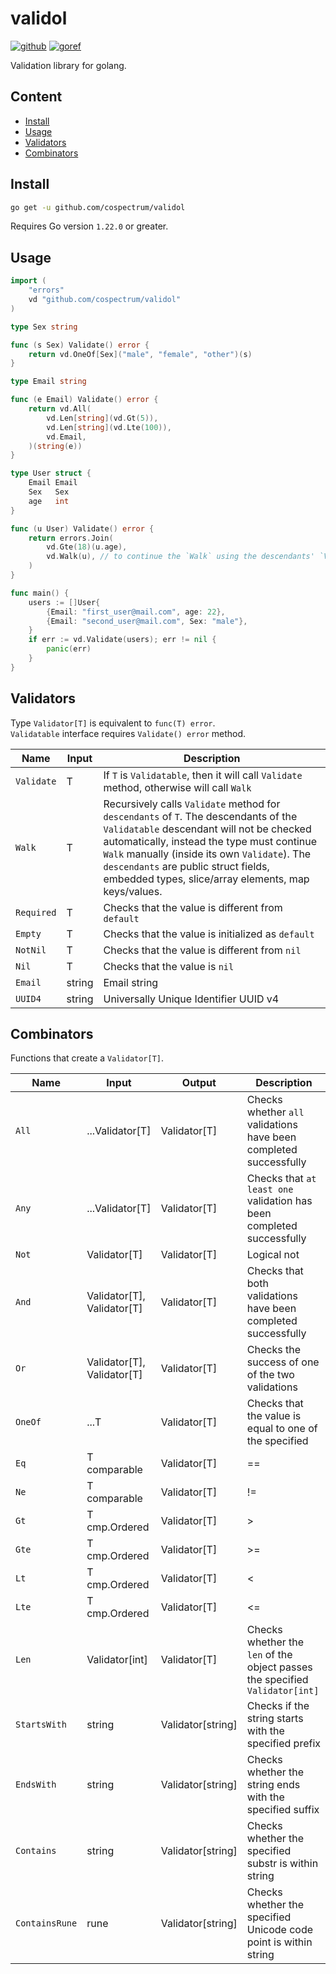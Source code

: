 # validol
[![github]](https://github.com/cospectrum/validol)
[![goref]](https://pkg.go.dev/github.com/cospectrum/validol)

[github]: https://img.shields.io/badge/github-cospectrum/validol-8da0cb?logo=github
[goref]: https://pkg.go.dev/badge/github.com/cospectrum/validol

Validation library for golang.

## Content
- [Install](#install)
- [Usage](#usage)
- [Validators](#validators)
- [Combinators](#combinators)

## Install
```sh
go get -u github.com/cospectrum/validol
```
Requires Go version `1.22.0` or greater.

## Usage

```go
import (
	"errors"
	vd "github.com/cospectrum/validol"
)

type Sex string

func (s Sex) Validate() error {
	return vd.OneOf[Sex]("male", "female", "other")(s)
}

type Email string

func (e Email) Validate() error {
	return vd.All(
		vd.Len[string](vd.Gt(5)),
		vd.Len[string](vd.Lte(100)),
		vd.Email,
	)(string(e))
}

type User struct {
	Email Email
	Sex   Sex
	age   int
}

func (u User) Validate() error {
	return errors.Join(
		vd.Gte(18)(u.age),
		vd.Walk(u), // to continue the `Walk` using the descendants' `Validate` methods
	)
}

func main() {
	users := []User{
		{Email: "first_user@mail.com", age: 22},
		{Email: "second_user@mail.com", Sex: "male"},
	}
	if err := vd.Validate(users); err != nil {
		panic(err)
	}
}
```

## Validators
Type `Validator[T]` is equivalent to `func(T) error`. \
`Validatable` interface requires `Validate() error` method.

| Name | Input | Description |
| - | - | - |
| `Validate` | T | If `T` is `Validatable`, then it will call `Validate` method, otherwise will call `Walk` |
| `Walk` | T | Recursively calls `Validate` method for `descendants` of `T`. The descendants of the `Validatable` descendant will not be checked automatically, instead the type must continue `Walk` manually (inside its own `Validate`). The `descendants` are public struct fields, embedded types, slice/array elements, map keys/values. |
| `Required` | T | Checks that the value is different from `default` |
| `Empty` | T | Checks that the value is initialized as `default` |
| `NotNil` | T | Checks that the value is different from `nil` |
| `Nil` | T | Checks that the value is `nil` |
| `Email` | string | Email string |
| `UUID4` | string | Universally Unique Identifier UUID v4 |

## Combinators
Functions that create a `Validator[T]`.

| Name | Input | Output | Description |
| - | - | - | - |
| `All` | ...Validator[T] | Validator[T] | Checks whether `all` validations have been completed successfully |
| `Any` | ...Validator[T] | Validator[T] | Checks that `at least one` validation has been completed successfully |
| `Not` | Validator[T] | Validator[T] | Logical not |
| `And` | Validator[T], Validator[T] | Validator[T] | Checks that both validations have been completed successfully |
| `Or` | Validator[T], Validator[T] | Validator[T] | Checks the success of one of the two validations |
| `OneOf` | ...T | Validator[T] | Checks that the value is equal to one of the specified | 
| `Eq` | T comparable | Validator[T] | == |
| `Ne` | T comparable | Validator[T] | != |
| `Gt` | T cmp.Ordered | Validator[T] | > |
| `Gte` | T cmp.Ordered | Validator[T] | >= |
| `Lt` | T cmp.Ordered | Validator[T] | < |
| `Lte` | T cmp.Ordered | Validator[T] | <= |
| `Len` | Validator[int] | Validator[T] | Checks whether the `len` of the object passes the specified `Validator[int]` |
| `StartsWith` | string | Validator[string] | Checks if the string starts with the specified prefix |
| `EndsWith` | string | Validator[string] | Checks whether the string ends with the specified suffix |
| `Contains` | string | Validator[string] | Checks whether the specified substr is within string |
| `ContainsRune` | rune | Validator[string] | Checks whether the specified Unicode code point is within string |
